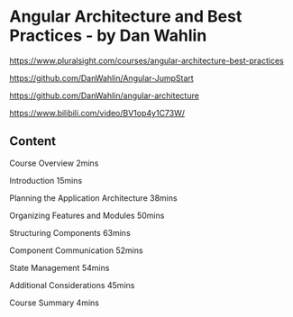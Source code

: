 # Angular Architecture and Best Practices - by Dan Wahlin

https://www.pluralsight.com/courses/angular-architecture-best-practices

https://github.com/DanWahlin/Angular-JumpStart

https://github.com/DanWahlin/angular-architecture

https://www.bilibili.com/video/BV1op4y1C73W/

## Content

Course Overview 2mins

Introduction 15mins

Planning the Application Architecture 38mins

Organizing Features and Modules 50mins

Structuring Components 63mins

Component Communication 52mins

State Management 54mins

Additional Considerations 45mins

Course Summary 4mins
